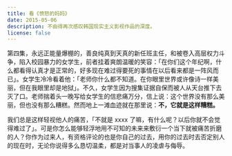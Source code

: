 ```yaml
---
title: 看《愤怒的妈妈》
date: 2015-05-06
description: 不由得再次感叹韩国现实主义影视作品的深度。
license: false
---
```


第四集，永远正能量爆棚的，善良纯真到天真的新任班主任，和被卷入高层权力斗争，陷入校园暴力的女学生，前者挂着爽朗温暖的笑容：「在你们这个年纪啊，什么都看得认真才是正常的，好多现在难过得要死的事情在以后看来都是一阵风而已」。女学生冷冷看着他：「老师你什么都不知道。在你眼里世界或许像诗一样美丽，但在我眼里却是地狱」。不久，女学生因为搜集证据自保而被人从天台推下去灭了口。老师揣着头一晚写给女学生的信悲痛万分，信上说：这个世界没有那么美丽，但也没有那么糟糕。然而地上一滩血迹就在那里说：**不，它就是这样糟糕。**

我们总是这样轻视他人的痛苦，「不就是 xxxx 了嘛，有什么呢？以后你就不会觉得难过了」。可是你怎么能够轻浮地用不可知的未来来敷衍一个当下就被痛苦折磨的人？你作为过来人，有资格评论的也是你自己的过去，用你的过去时去否定别人的现在时，无论你说得多么恳切温柔，都是对当事人的凌虐与侮辱。
